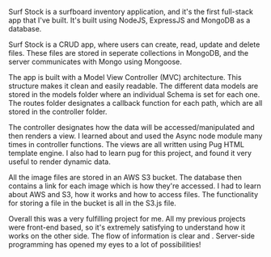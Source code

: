 Surf Stock is a surfboard inventory application, and it's the first full-stack app that I've built. It's built using NodeJS, ExpressJS and MongoDB as a database.

Surf Stock is a CRUD app, where users can create, read, update and delete files. These files are stored in seperate collections in MongoDB, and the server communicates with Mongo using Mongoose.

The app is built with a Model View Controller (MVC) architecture. This structure makes it clean and easily readable. The different data models are stored in the models folder where an individual Schema is set for each one. The routes folder designates a callback function for each path, which are all stored in the controller folder.

The controller designates how the data will be accessed/manipulated and then renders a view. I learned about and used the Async node module many times in controller functions. The views are all written using Pug HTML template engine. I also had to learn pug for this project, and found it very useful to render dynamic data.

All the image files are stored in an AWS S3 bucket. The database then contains a link for each image which is how they're accessed. I had to learn about AWS and S3, how it works and how to access files. The functionality for storing a file in the bucket is all in the S3.js file.

Overall this was a very fulfilling project for me. All my previous projects were front-end based, so it's extremely satisfying to understand how it works on the other side. The flow of information is clear and . Server-side programming has opened my eyes to a lot of possibilities!
